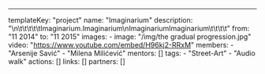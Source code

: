 ---
  templateKey: "project"
  name: "Imaginarium"
  description: "\n\t\t\t\t\tImaginarium.Imaginarium\nImaginariumImaginarium\t\t\t\t"
  from: "11 2014"
  to: "11 2015"
  images: 
    - 
      image: "/img/the gradual progression.jpg"
  video: "https://www.youtube.com/embed/H96kj2-RRxM"
  members: 
    - "Arsenije Savić"
    - "Milena Milićević"
  mentors: []
  tags: 
    - "Street-Art"
    - "Audio walk"
  actions: []
  links: []
  partners: []
